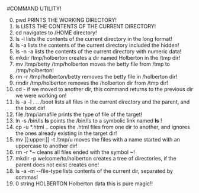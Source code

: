 #COMMAND UTILITY!

0. pwd PRINTS THE WORKING DIRECTORY!
1. ls  LISTS THE CONTENTS OF THE CURRENT DIRECTORY!
2. cd  navigates to /HOME directory!
3. ls -l  lists the contents of the current directory in the long format!
4. ls -a  lists the contents of the current directory included the hidden!
5. ls -n -a  lists the contents of the current directory with numeric data!
6. mkdir /tmp/holberton creates a dir named Holberton in the /tmp dir!
7. mv /tmp/betty /tmp/holberton moves the betty file from /tmp to /tmp/holberton!
8. rm -r /tmp/holberton/betty  removes the betty file in /holberton dir!
9. rmdir /tmp/holberton removes the /holberton dir from /tmp dir!
10. cd - if we moved to another dir, this command returns to the previous dir we were working on!
11. ls -a -l . .. /boot lists all files in the current directory and the parent, and the boot dir!
12. file /tmp/iamafile prints the type of file of the target!
13. ln -s /bin/ls __ls__ points the /bin/ls to a symbolic link named __ls__ !
14. cp -u *.html .. copies the .html files from one dir to another, and ignores the ones already existing in the target dir!
15. mv [[:upper:]] -t /tmp/u  moves the files with a name started with an uppercase to another dir!
16. rm -r *~ cleans all files ended with the symbol ~!
17. mkdir -p welcome/to/holberton  creates a tree of directories, if the parent does not exist creates one!
19. ls -a -m --file-type  lists contents of the current dir, separated by commas!
20. 0 string HOLBERTON Holberton data   this is pure magic!!